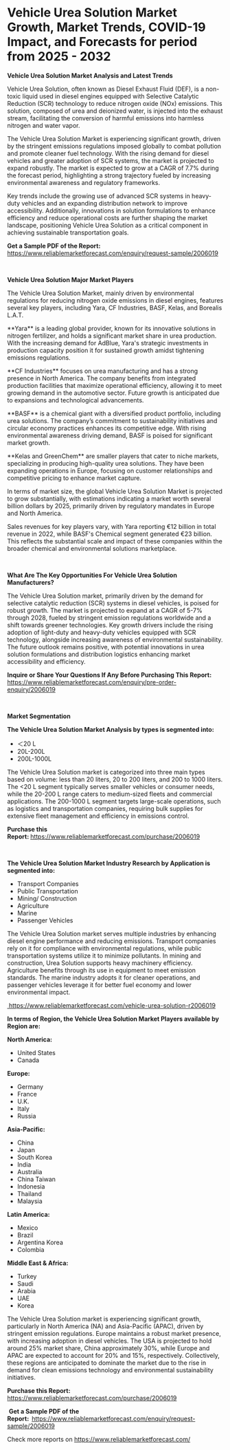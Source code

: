<p><h1>Vehicle Urea Solution Market Growth, Market Trends, COVID-19 Impact, and Forecasts for period from 2025 - 2032</h1></p><p><strong>Vehicle Urea Solution Market Analysis and Latest Trends</strong></p>
<p><p>Vehicle Urea Solution, often known as Diesel Exhaust Fluid (DEF), is a non-toxic liquid used in diesel engines equipped with Selective Catalytic Reduction (SCR) technology to reduce nitrogen oxide (NOx) emissions. This solution, composed of urea and deionized water, is injected into the exhaust stream, facilitating the conversion of harmful emissions into harmless nitrogen and water vapor. </p><p>The Vehicle Urea Solution Market is experiencing significant growth, driven by the stringent emissions regulations imposed globally to combat pollution and promote cleaner fuel technology. With the rising demand for diesel vehicles and greater adoption of SCR systems, the market is projected to expand robustly. The market is expected to grow at a CAGR of 7.7% during the forecast period, highlighting a strong trajectory fueled by increasing environmental awareness and regulatory frameworks. </p><p>Key trends include the growing use of advanced SCR systems in heavy-duty vehicles and an expanding distribution network to improve accessibility. Additionally, innovations in solution formulations to enhance efficiency and reduce operational costs are further shaping the market landscape, positioning Vehicle Urea Solution as a critical component in achieving sustainable transportation goals.</p></p>
<p><strong>Get a Sample PDF of the Report:&nbsp;</strong> <a href="https://www.reliablemarketforecast.com/enquiry/request-sample/2006019?utm_campaign=2210&utm_medium=2&utm_source=Github&utm_content=ia&utm_term=05022025&utm_id=vehicle-urea-solution">https://www.reliablemarketforecast.com/enquiry/request-sample/2006019</a></p>
<p>&nbsp;</p>
<p><strong>Vehicle Urea Solution Major Market Players</strong></p>
<p><p>The Vehicle Urea Solution Market, mainly driven by environmental regulations for reducing nitrogen oxide emissions in diesel engines, features several key players, including Yara, CF Industries, BASF, Kelas, and Borealis L.A.T.</p><p>**Yara** is a leading global provider, known for its innovative solutions in nitrogen fertilizer, and holds a significant market share in urea production. With the increasing demand for AdBlue, Yara's strategic investments in production capacity position it for sustained growth amidst tightening emissions regulations.</p><p>**CF Industries** focuses on urea manufacturing and has a strong presence in North America. The company benefits from integrated production facilities that maximize operational efficiency, allowing it to meet growing demand in the automotive sector. Future growth is anticipated due to expansions and technological advancements.</p><p>**BASF** is a chemical giant with a diversified product portfolio, including urea solutions. The company’s commitment to sustainability initiatives and circular economy practices enhances its competitive edge. With rising environmental awareness driving demand, BASF is poised for significant market growth.</p><p>**Kelas and GreenChem** are smaller players that cater to niche markets, specializing in producing high-quality urea solutions. They have been expanding operations in Europe, focusing on customer relationships and competitive pricing to enhance market capture.</p><p>In terms of market size, the global Vehicle Urea Solution Market is projected to grow substantially, with estimations indicating a market worth several billion dollars by 2025, primarily driven by regulatory mandates in Europe and North America.</p><p>Sales revenues for key players vary, with Yara reporting €12 billion in total revenue in 2022, while BASF's Chemical segment generated €23 billion. This reflects the substantial scale and impact of these companies within the broader chemical and environmental solutions marketplace.</p></p>
<p>&nbsp;</p>
<p><strong>What Are The Key Opportunities For Vehicle Urea Solution Manufacturers?</strong></p>
<p><p>The Vehicle Urea Solution market, primarily driven by the demand for selective catalytic reduction (SCR) systems in diesel vehicles, is poised for robust growth. The market is projected to expand at a CAGR of 5-7% through 2028, fueled by stringent emission regulations worldwide and a shift towards greener technologies. Key growth drivers include the rising adoption of light-duty and heavy-duty vehicles equipped with SCR technology, alongside increasing awareness of environmental sustainability. The future outlook remains positive, with potential innovations in urea solution formulations and distribution logistics enhancing market accessibility and efficiency.</p></p>
<p><strong>Inquire or Share Your Questions If Any Before Purchasing This Report:</strong> <a href="https://www.reliablemarketforecast.com/enquiry/pre-order-enquiry/2006019?utm_campaign=2210&utm_medium=2&utm_source=Github&utm_content=ia&utm_term=05022025&utm_id=vehicle-urea-solution">https://www.reliablemarketforecast.com/enquiry/pre-order-enquiry/2006019</a></p>
<p>&nbsp;</p>
<p><strong>Market Segmentation</strong></p>
<p><strong>The Vehicle Urea Solution Market Analysis by types is segmented into:</strong></p>
<p><ul><li>＜20 L</li><li>20L-200L</li><li>200L-1000L</li></ul></p>
<p><p>The Vehicle Urea Solution market is categorized into three main types based on volume: less than 20 liters, 20 to 200 liters, and 200 to 1000 liters. The <20 L segment typically serves smaller vehicles or consumer needs, while the 20-200 L range caters to medium-sized fleets and commercial applications. The 200-1000 L segment targets large-scale operations, such as logistics and transportation companies, requiring bulk supplies for extensive fleet management and efficiency in emissions control.</p></p>
<p><strong>Purchase this Report:&nbsp;</strong><a href="https://www.reliablemarketforecast.com/purchase/2006019?utm_campaign=2210&utm_medium=2&utm_source=Github&utm_content=ia&utm_term=05022025&utm_id=vehicle-urea-solution">https://www.reliablemarketforecast.com/purchase/2006019</a></p>
<p>&nbsp;</p>
<p><strong>The Vehicle Urea Solution Market Industry Research by Application is segmented into:</strong></p>
<p><ul><li>Transport Companies</li><li>Public Transportation</li><li>Mining/ Construction</li><li>Agriculture</li><li>Marine</li><li>Passenger Vehicles</li></ul></p>
<p><p>The Vehicle Urea Solution market serves multiple industries by enhancing diesel engine performance and reducing emissions. Transport companies rely on it for compliance with environmental regulations, while public transportation systems utilize it to minimize pollutants. In mining and construction, Urea Solution supports heavy machinery efficiency. Agriculture benefits through its use in equipment to meet emission standards. The marine industry adopts it for cleaner operations, and passenger vehicles leverage it for better fuel economy and lower environmental impact.</p></p>
<p><a href="https://www.reliablemarketforecast.com/vehicle-urea-solution-r2006019?utm_campaign=2210&utm_medium=2&utm_source=Github&utm_content=ia&utm_term=05022025&utm_id=vehicle-urea-solution">&nbsp;https://www.reliablemarketforecast.com/vehicle-urea-solution-r2006019</a></p>
<p><strong>In terms of Region, the Vehicle Urea Solution Market Players available by Region are:</strong></p>
<p>
    <p> <strong> North America: </strong>
        <ul>
            <li>United States</li>
            <li>Canada</li>
        </ul>
        </p> 
    <p> <strong> Europe: </strong>
        <ul>
            <li>Germany</li>
            <li>France</li>
            <li>U.K.</li>
            <li>Italy</li>
            <li>Russia</li>
        </ul>
        </p> 
    <p> <strong> Asia-Pacific: </strong>
        <ul>
            <li>China</li>
            <li>Japan</li>
            <li>South Korea</li>
            <li>India</li>
            <li>Australia</li>
            <li>China Taiwan</li>
            <li>Indonesia</li>
            <li>Thailand</li>
            <li>Malaysia</li>
        </ul>
        </p> 
    <p> <strong> Latin America: </strong>
        <ul>
            <li>Mexico</li>
            <li>Brazil</li>
            <li>Argentina Korea</li>
            <li>Colombia</li>
        </ul>
        </p> 
    <p> <strong> Middle East & Africa: </strong>
        <ul>
            <li>Turkey</li>
            <li>Saudi</li>
            <li>Arabia</li>
            <li>UAE</li>
            <li>Korea</li>
        </ul>
    </p>
    </p>
<p><p>The Vehicle Urea Solution market is experiencing significant growth, particularly in North America (NA) and Asia-Pacific (APAC), driven by stringent emission regulations. Europe maintains a robust market presence, with increasing adoption in diesel vehicles. The USA is projected to hold around 25% market share, China approximately 30%, while Europe and APAC are expected to account for 20% and 15%, respectively. Collectively, these regions are anticipated to dominate the market due to the rise in demand for clean emissions technology and environmental sustainability initiatives.</p></p>
<p><strong>Purchase this Report: </strong><a href="https://www.reliablemarketforecast.com/purchase/2006019?utm_campaign=2210&utm_medium=2&utm_source=Github&utm_content=ia&utm_term=05022025&utm_id=vehicle-urea-solution">https://www.reliablemarketforecast.com/purchase/2006019</a></p>
<p>&nbsp;<strong>Get a Sample PDF of the Report:&nbsp;&nbsp;</strong><a href="https://www.reliablemarketforecast.com/enquiry/request-sample/2006019?utm_campaign=2210&utm_medium=2&utm_source=Github&utm_content=ia&utm_term=05022025&utm_id=vehicle-urea-solution">https://www.reliablemarketforecast.com/enquiry/request-sample/2006019</a></p>
<p><strong></strong></p>
<p>Check more reports on <a href="https://www.reliablemarketforecast.com/?utm_campaign=2210&utm_medium=2&utm_source=Github&utm_content=ia&utm_term=05022025&utm_id=vehicle-urea-solution">https://www.reliablemarketforecast.com/</a></p>